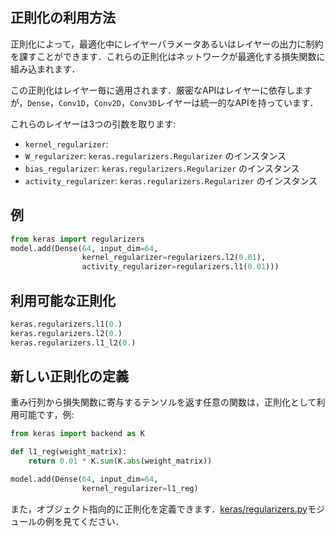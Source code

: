 ## 正則化の利用方法

正則化によって，最適化中にレイヤーパラメータあるいはレイヤーの出力に制約を課すことができます．これらの正則化はネットワークが最適化する損失関数に組み込まれます．

この正則化はレイヤー毎に適用されます．厳密なAPIはレイヤーに依存しますが，`Dense`，`Conv1D`，`Conv2D`，`Conv3D`レイヤーは統一的なAPIを持っています．

これらのレイヤーは3つの引数を取ります:

- `kernel_regularizer`:
- `W_regularizer`: `keras.regularizers.Regularizer` のインスタンス
- `bias_regularizer`: `keras.regularizers.Regularizer` のインスタンス
- `activity_regularizer`: `keras.regularizers.Regularizer` のインスタンス

## 例

```python
from keras import regularizers
model.add(Dense(64, input_dim=64,
                kernel_regularizer=regularizers.l2(0.01),
                activity_regularizer=regularizers.l1(0.01)))
```

## 利用可能な正則化

```python
keras.regularizers.l1(0.)
keras.regularizers.l2(0.)
keras.regularizers.l1_l2(0.)
```

## 新しい正則化の定義

重み行列から損失関数に寄与するテンソルを返す任意の関数は，正則化として利用可能です，例:

```python
from keras import backend as K

def l1_reg(weight_matrix):
    return 0.01 * K.sum(K.abs(weight_matrix))

model.add(Dense(64, input_dim=64,
                kernel_regularizer=l1_reg)
```

また，オブジェクト指向的に正則化を定義できます．[keras/regularizers.py](https://github.com/keras-team/keras/blob/master/keras/regularizers.py)モジュールの例を見てください．
